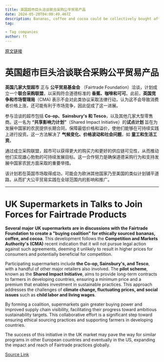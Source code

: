```yaml
---
title: 英国超市巨头洽谈联合采购公平贸易产品
date: 2024-05-20T04:00:49.467Z
description: Bananas, coffee and cocoa could be collectively bought after watchdog indicated it would not challenge anti-competitive behaviour
tag: 

- Tag companies
author: ft
---
```


[原文链接](https://ft.com/content/c9a9879b-dde7-4fa6-a622-5998416317cb)

# 英国超市巨头洽谈联合采购公平贸易产品

**英国几家大型超市** 正与 **公平贸易基金会** （Fairtrade Foundation）洽谈，计划成立一个**联合采购联盟**，以采购符合道德标准的 **香蕉、咖啡和可可**。此前，**英国竞争和市场管理局**（CMA) 表示不会对此类协议采取法律行动，认为这不会导致消费者价格上涨，还可能有利于市场竞争，因此促成了这一进展。

参与洽谈的超市包括 **Co-op、Sainsbury's 和 Tesco**，以及其他几家大型零售商。这一名为 **“共享影响力计划”**（Shared Impact Initiative）的**试点计划** 旨在为发展中国家的农民提供长期合同，保障最低价格和溢价，使他们能够在可持续实践上进行投资。这一方法解决了 **气候变化、价格波动和社会问题**，如 **童工和生活工资**。

通过成立采购联盟，超市可以获得更大的购买力和更好的供应链可见性，从而推动他们实现雄心勃勃的可持续发展目标。这一合作努力是确保道德采购行为和支持发展中国家农民方面采取的重要举措。

该计划若在英国市场取得成功，可能会为欧洲其他国家乃至美国的类似计划铺平道路，从而扩大公平贸易实践在全球范围内的影响和推广。

---

# UK Supermarkets in Talks to Join Forces for Fairtrade Products 

**Several major** **UK supermarkets** **are in discussions with the** **Fairtrade Foundation** **to create a "buying coalition" for ethically sourced** **bananas, coffee, and cocoa**. This development follows the **Competition and Markets Authority's** **(CMA)** recent indication that it will not pursue legal action against such agreements, deeming it unlikely to result in higher prices for consumers and potentially beneficial for competition. 

Participating supermarkets include **the Co-op, Sainsbury's, and Tesco**, with a handful of other major retailers also involved. The **pilot scheme**, known as the **Shared Impact Initiative**, aims to provide long-term contracts to farmers in developing countries, ensuring a minimum price and a premium that enables investment in sustainable practices. This approach addresses the challenges of **climate change, fluctuating prices, and social issues** such as **child labor and living wages**. 

By forming a coalition, supermarkets gain greater buying power and improved supply chain visibility, facilitating their progress toward ambitious sustainability targets. This collaborative effort is a significant step toward ensuring ethical sourcing practices and supporting farmers in developing countries. 

The success of this initiative in the UK market may pave the way for similar programs in other European countries and eventually in the US, expanding the impact and reach of Fairtrade practices globally.

[Source Link](https://ft.com/content/c9a9879b-dde7-4fa6-a622-5998416317cb)

